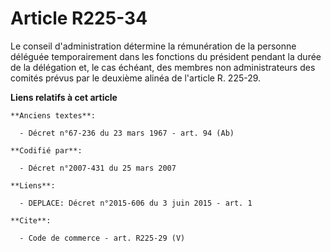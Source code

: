 # Article R225-34

Le conseil d'administration détermine la rémunération de la personne déléguée temporairement dans les fonctions du président
pendant la durée de la délégation et, le cas échéant, des membres non administrateurs des comités prévus par le deuxième
alinéa de l'article R. 225-29.

**Liens relatifs à cet article**

	**Anciens textes**:

	  - Décret n°67-236 du 23 mars 1967 - art. 94 (Ab)

	**Codifié par**:

	  - Décret n°2007-431 du 25 mars 2007

	**Liens**:

	  - DEPLACE: Décret n°2015-606 du 3 juin 2015 - art. 1

	**Cite**:

	  - Code de commerce - art. R225-29 (V)
